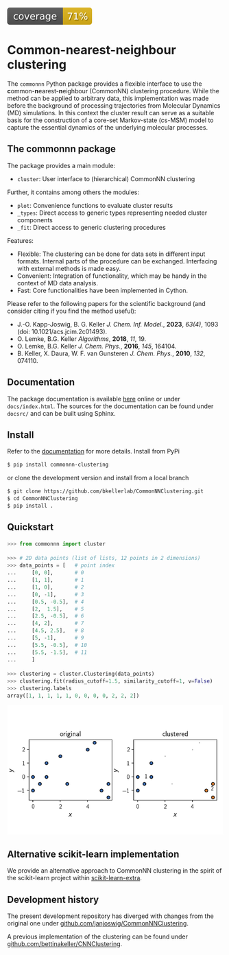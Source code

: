 [![Code Coverage](https://github.com/bkellerlab/CommonNNClustering/blob/main/badges/coverage.svg)](https://github.com/bkellerlab/CommonNNClustering)


Common-nearest-neighbour clustering
===================================

The `commonnn` Python package provides a flexible interface to use the <b>c</b>ommon-<b>n</b>earest-<b>n</b>eighbour (CommonNN) clustering procedure. While the method can be applied to arbitrary data, this implementation was made before the background of processing trajectories from Molecular Dynamics (MD) simulations. In this context the cluster result can serve as a suitable basis for the construction of a core-set Markov-state (cs-MSM) model to capture the essential dynamics of the underlying molecular processes.

The commonnn package
--------------------

The package provides a main module:

  - `cluster`: User interface to (hierarchical) CommonNN clustering

Further, it contains among others the modules:

  - `plot`: Convenience functions to evaluate cluster results
  - `_types`: Direct access to generic types representing needed cluster components
  - `_fit`: Direct access to generic clustering procedures

Features:

  - Flexible: The clustering can be done for data sets in different input formats. Internal parts of the procedure can be exchanged. Interfacing with external methods is made easy.
  - Convenient: Integration of functionality, which may be handy in the context of MD data analysis.
  - Fast: Core functionalities have been implemented in Cython.

Please refer to the following papers for the scientific background (and consider citing if you find the method useful):

  - J.-O. Kapp-Joswig, B. G. Keller *J. Chem. Inf. Model.*, __2023__, *63(4)*, 1093 (doi: 10.1021/acs.jcim.2c01493).
  - O. Lemke, B.G. Keller *Algorithms*, __2018__, *11*, 19.
  - O. Lemke, B.G. Keller *J. Chem. Phys.*, __2016__, *145*, 164104.
  - B. Keller, X. Daura, W. F. van Gunsteren *J. Chem. Phys.*, __2010__, *132*, 074110.
  

Documentation
-------------

The package documentation is available [here](https://bkellerlab.github.io/CommonNNClustering/) online or under `docs/index.html`.
The sources for the documentation can be found under `docsrc/` and can be built using Sphinx.

Install
-------

Refer to the [documentation](https://bkellerlab.github.io/CommonNNClustering/_source/install.html) for more details. Install from PyPi

```bash
$ pip install commonnn-clustering
```

or clone the development version and install from a local branch

```bash
$ git clone https://github.com/bkellerlab/CommonNNClustering.git
$ cd CommonNNClustering
$ pip install .
```

Quickstart
----------

```python
>>> from commonnn import cluster

>>> # 2D data points (list of lists, 12 points in 2 dimensions)
>>> data_points = [   # point index
...     [0, 0],       # 0
...     [1, 1],       # 1
...     [1, 0],       # 2
...     [0, -1],      # 3
...     [0.5, -0.5],  # 4
...     [2,  1.5],    # 5
...     [2.5, -0.5],  # 6
...     [4, 2],       # 7
...     [4.5, 2.5],   # 8
...     [5, -1],      # 9
...     [5.5, -0.5],  # 10
...     [5.5, -1.5],  # 11
...     ]

>>> clustering = cluster.Clustering(data_points)
>>> clustering.fit(radius_cutoff=1.5, similarity_cutoff=1, v=False)
>>> clustering.labels
array([1, 1, 1, 1, 1, 0, 0, 0, 0, 2, 2, 2])

```

![quickstart](docsrc/_source/quickstart/quickstart_example.png)

Alternative scikit-learn implementation
---------------------------------------

We provide an alternative approach to CommonNN clustering in the spirit of the scikit-learn project within [scikit-learn-extra](https://github.com/scikit-learn-contrib/scikit-learn-extra).

Development history
-------------------

The present development repository has diverged with changes from the original one under [github.com/janjoswig/CommonNNClustering](https://github.com/janjoswig/CommonNNClustering).

A previous implementation of the clustering can be found under
[github.com/bettinakeller/CNNClustering](https://github.com/bettinakeller/CNNClustering).
